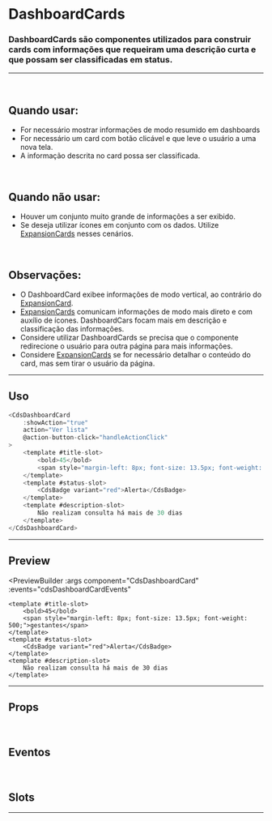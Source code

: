# DashboardCards

### DashboardCards são componentes utilizados para construir cards com informações que requeiram uma descrição curta e que possam ser classificadas em status.
---
<br>

## Quando usar:
- For necessário mostrar informações de modo resumido em dashboards
- For necessário um card com botão clicável e que leve o usuário a uma nova tela.
- A informação descrita no card possa ser classificada.


<br>

## Quando não usar:
- Houver um conjunto muito grande de informações a ser exibido.
- Se deseja utilizar ícones em conjunto com os dados. Utilize <a href="https://sysvale.github.io/cuida/?path=/docs/componentes-containers-expansioncard--expansion-card">ExpansionCards</a> nesses cenários.

<br>

## Observações:
- O DashboardCard exibee informações de modo vertical, ao contrário do <a href="https://sysvale.github.io/cuida/?path=/docs/componentes-containers-expansioncard--expansion-card">ExpansionCard</a>.
- <a href="https://sysvale.github.io/cuida/?path=/docs/componentes-containers-expansioncard--expansion-card">ExpansionCards</a> comunicam informações de modo mais direto e com auxílio de ícones. DashboardCars focam mais em descrição e classificação das informações.
- Considere utilizar DashboardCards se precisa que o componente redirecione o usuário para outra página para mais informações.
- Considere <a href="https://sysvale.github.io/cuida/?path=/docs/componentes-containers-expansioncard--expansion-card">ExpansionCards</a> se for necessário detalhar o conteúdo do card, mas sem tirar o usuário da página.

---

## Uso

```js
<CdsDashboardCard
	:showAction="true"
	action="Ver lista"
	@action-button-click="handleActionClick"
>
	<template #title-slot>
		<bold>45</bold>
		<span style="margin-left: 8px; font-size: 13.5px; font-weight: 500;">gestantes</span>
	</template>
	<template #status-slot>
		<CdsBadge variant="red">Alerta</CdsBadge>
	</template>
	<template #description-slot>
		Não realizam consulta há mais de 30 dias
	</template>
</CdsDashboardCard>
```

---

## Preview

<PreviewBuilder
	:args
	component="CdsDashboardCard"
	:events="cdsDashboardCardEvents"
>
	<template #title-slot>
		<bold>45</bold>
		<span style="margin-left: 8px; font-size: 13.5px; font-weight: 500;">gestantes</span>
	</template>
	<template #status-slot>
		<CdsBadge variant="red">Alerta</CdsBadge>
	</template>
	<template #description-slot>
		Não realizam consulta há mais de 30 dias
	</template>
</PreviewBuilder>

---

## Props

<APITable
	name="CdsDashboardCard"
	section="props"
/>
<br>

## Eventos

<APITable
	name="CdsDashboardCard"
	section="events"
/>
<br>

## Slots

<APITable
	name="CdsDashboardCard"
	section="slots"
/>

---

<script setup>
import { ref } from 'vue';
import CdsDashboardCard from '@/components/DashboardCard.vue';

const cdsDashboardCardEvents = [
	'action-button-click'
];

const args = ref({
	showAction: 'true',
	action: 'Ver lista',
});
</script>
